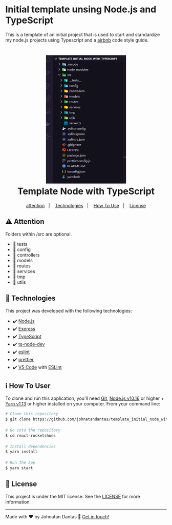 # Initial template unsing Node.js and TypeScript

This is a template of an initial project that is used to start and standardize my node.js projects using Typescript and
a <a href="https://github.com/airbnb/javascript">airbnb</a> code style guide.


<h1 align="center">
    <img alt="Template" width="250" height="400"
         src="https://github.com/johnatandantas/template_initial_node_with_typescript/blob/master/src/tmp/template.PNG" />
    <br>
    Template Node with TypeScript
</h1>

<p align="center">
  <a href="#rocket-technologies">attention</a>&nbsp;&nbsp;&nbsp;|&nbsp;&nbsp;&nbsp;
  <a href="#rocket-technologies">Technologies</a>&nbsp;&nbsp;&nbsp;|&nbsp;&nbsp;&nbsp;
  <a href="#information_source-how-to-use">How To Use</a>&nbsp;&nbsp;&nbsp;|&nbsp;&nbsp;&nbsp;
  <a href="#memo-license">License</a>
</p>

## :warning: Attention

Folders within /src are optional.

- :open_file_folder:  tests
- :open_file_folder:  config 
- :open_file_folder:  controllers
- :open_file_folder:  models
- :open_file_folder:  routes
- :open_file_folder:  services
- :open_file_folder:  tmp
- :open_file_folder:  utils

## :rocket: Technologies

This project was developed with the following technologies:

- :heavy_check_mark:  [Node.js][nodejs]
- :heavy_check_mark:  [Express](https://expressjs.com/)
- :heavy_check_mark:  [TypeScript](https://www.typescriptlang.org/)
- :heavy_check_mark:  [ts-node-dev](https://github.com/TypeStrong/ts-node)
- :heavy_check_mark:  [eslint](https://eslint.org/)
- :heavy_check_mark:  [prettier](https://prettier.io/)
- :heavy_check_mark:  [VS Code][vc] with [ESLint][vceslint]

## :information_source: How To User

To clone and run this application, you'll need [Git](https://git-scm.com), [Node.js v10.16][nodejs] or higher + [Yarn v1.13][yarn] or higher installed on your computer. From your command line:


```bash
# Clone this repository
$ git clone https://github.com/johnatandantas/template_initial_node_with_typescript

# Go into the repository
$ cd react-rocketshoes

# Install dependencies
$ yarn install

# Run the app
$ yarn start
```
## :memo: License

This project is under the MIT license. See the [LICENSE](https://github.com/johnatandantas/template_initial_node_with_typescript/blob/master/LICENSE) for more information.

---

Made with ♥ by Johnatan Dantas :wave: [Get in touch!](https://www.linkedin.com/in/johnatan-dantas/)

[nodejs]: https://nodejs.org/
[yarn]: https://yarnpkg.com/
[vc]: https://code.visualstudio.com/
[vceditconfig]: https://marketplace.visualstudio.com/items?itemName=EditorConfig.EditorConfig
[vceslint]: https://marketplace.visualstudio.com/items?itemName=dbaeumer.vscode-eslint

